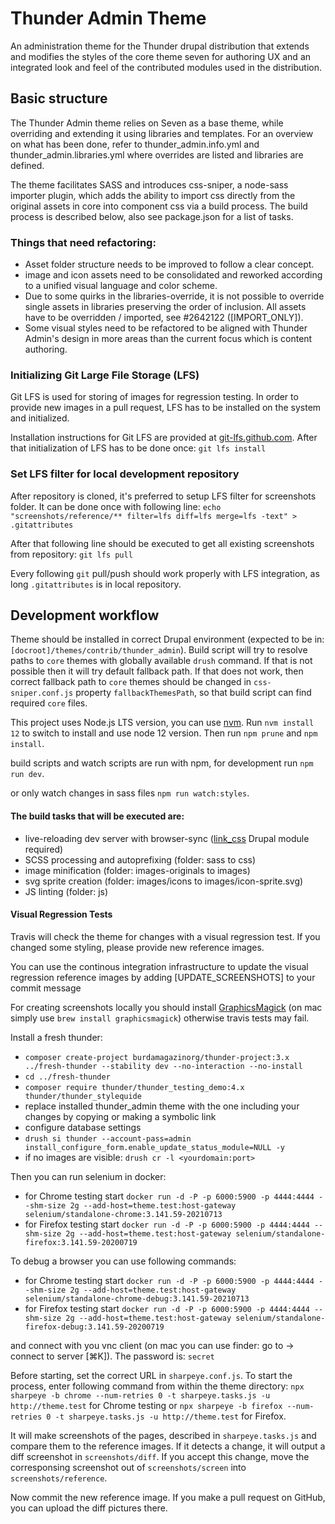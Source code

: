 # Thunder Admin Theme

An administration theme for the Thunder drupal distribution that extends and
modifies the styles of the core theme seven for authoring UX and an integrated
look and feel of the contributed modules used in the distribution.

## Basic structure

The Thunder Admin theme relies on Seven as a base theme, while overriding and extending it using libraries and
templates. For an overview on what has been done, refer to thunder_admin.info.yml and thunder_admin.libraries.yml where
overrides are listed and libraries are defined.

The theme facilitates SASS and introduces css-sniper, a node-sass importer plugin, which adds the ability to import css
directly from the original assets in core into component css via a build process. The build process is described below,
also see package.json for a list of tasks.

### Things that need refactoring:
* Asset folder structure needs to be improved to follow a clear concept.
* image and icon assets need to be consolidated and reworked according to a unified visual language and color scheme.
* Due to some quirks in the libraries-override, it is not possible to override single assets in libraries preserving
  the order of inclusion. All assets have to be overridden / imported, see #2642122 ([IMPORT_ONLY]).
* Some visual styles need to be refactored to be aligned with Thunder Admin's design in more areas than the current
  focus which is content authoring.

### Initializing Git Large File Storage (LFS)
Git LFS is used for storing of images for regression testing. In order to provide new images in a pull request, LFS has
to be installed on the system and initialized.

Installation instructions for Git LFS are provided at [git-lfs.github.com](https://git-lfs.github.com/).
After that initialization of LFS has to be done once: ``git lfs install``


### Set LFS filter for local development repository

After repository is cloned, it's preferred to setup LFS filter for screenshots folder. It can be done once with following line:
```echo "screenshots/reference/** filter=lfs diff=lfs merge=lfs -text" > .gitattributes```

After that following line should be executed to get all existing screenshots from repository:
```git lfs pull```

Every following `git` pull/push should work properly with LFS integration, as long `.gitattributes` is in local repository.

## Development workflow

Theme should be installed in correct Drupal environment (expected to be in: `[docroot]/themes/contrib/thunder_admin`).
Build script will try to resolve paths to `core` themes with globally available `drush` command. If that is not possible then it will try default fallback path.
If that does not work, then correct fallback path to `core` themes should be changed in `css-sniper.conf.js` property `fallbackThemesPath`, so that build script can find required `core` files.

This project uses Node.js LTS version, you can use [nvm](https://github.com/nvm-sh/nvm#installation-and-update).
Run `nvm install 12` to switch to install and use node 12 version.
Then run `npm prune` and `npm install`.

build scripts and watch scripts are run with npm, for development run
`npm run dev`.

or only watch changes in sass files
`npm run watch:styles`.

#### The build tasks that will be executed are:
* live-reloading dev server with browser-sync
  ([link_css](http://drupal.org/project/link_css) Drupal module required)
* SCSS processing and autoprefixing (folder: sass to css)
* image minification (folder: images-originals to images)
* svg sprite creation (folder: images/icons to images/icon-sprite.svg)
* JS linting (folder: js)

#### Visual Regression Tests
Travis will check the theme for changes with a visual regression test.
If you changed some styling, please provide new reference images.

You can use the continous integration infrastructure to update the visual regression reference images by adding [UPDATE_SCREENSHOTS] to your commit message

For creating screenshots locally you should install [GraphicsMagick](http://www.graphicsmagick.org/INSTALL-unix.html)
(on mac simply use `brew install graphicsmagick`) otherwise travis tests may fail.

Install a fresh thunder:

- `composer create-project burdamagazinorg/thunder-project:3.x ../fresh-thunder --stability dev --no-interaction --no-install`
- `cd ../fresh-thunder`
- `composer require thunder/thunder_testing_demo:4.x thunder/thunder_stylequide`
- replace installed thunder_admin theme with the one including your changes by copying or making a symbolic link
- configure database settings
- `drush si thunder --account-pass=admin install_configure_form.enable_update_status_module=NULL -y`
- if no images are visible: `drush cr -l <yourdomain:port>`

Then you can run selenium in docker:

- for Chrome testing start `docker run -d -P -p 6000:5900 -p 4444:4444 --shm-size 2g --add-host=theme.test:host-gateway selenium/standalone-chrome:3.141.59-20210713`
- for Firefox testing start `docker run -d -P -p 6000:5900 -p 4444:4444 --shm-size 2g --add-host=theme.test:host-gateway selenium/standalone-firefox:3.141.59-20200719`

To debug a browser you can use following commands:

- for Chrome testing start `docker run -d -P -p 6000:5900 -p 4444:4444 --shm-size 2g --add-host=theme.test:host-gateway selenium/standalone-chrome-debug:3.141.59-20210713`
- for Firefox testing start `docker run -d -P -p 6000:5900 -p 4444:4444 --shm-size 2g --add-host=theme.test:host-gateway selenium/standalone-firefox-debug:3.141.59-20200719`

and connect with you vnc client (on mac you can use finder: go to -> connect to server [⌘K]). The password is: `secret`

Before starting, set the correct URL in `sharpeye.conf.js`.
To start the process, enter following command from within the theme directory:
`npx sharpeye -b chrome --num-retries 0 -t sharpeye.tasks.js -u http://theme.test` for Chrome testing or `npx sharpeye -b firefox --num-retries 0 -t sharpeye.tasks.js -u http://theme.test` for Firefox.

It will make screenshots of the pages, described in `sharpeye.tasks.js` and compare them to the reference images.
If it detects a change, it will output a diff screenshot in `screenshots/diff`.
If you accept this change, move the corresponsing screenshot out of `screenshots/screen` into `screenshots/reference`.

Now commit the new reference image. If you make a pull request on GitHub, you can upload the diff pictures there.
